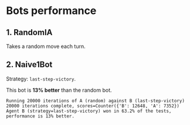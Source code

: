 # Bots performance

## 1. RandomIA

Takes a random move each turn.

## 2. Naive1Bot

Strategy: `last-step-victory`.

This bot is **13% better** than the random bot.

    Running 20000 iterations of A (random) against B (last-step-victory)
    20000 iterations complete, scores=Counter({'B': 12648, 'A': 7352})
    Agent B (strategy=last-step-victory) won in 63.2% of the tests, performance is 13% better.
